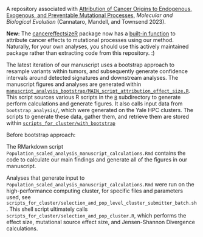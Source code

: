 A repository associated with [Attribution of Cancer Origins to Endogenous, Exogenous, and Preventable Mutational Processes](https://academic.oup.com/mbe/article/39/5/msac084/6570859), *Molecular and Biological Evolution* (Cannataro, Mandell, and Townsend 2023).

**New:** The [cancereffectsizeR](https://townsend-lab-yale.github.io/cancereffectsizeR/) package now has a [built-in function](https://townsend-lab-yale.github.io/cancereffectsizeR/reference/mutational_signature_effects.html) to attribute cancer effects to mutational processes using our method. Naturally, for your own analyses, you should use this actively maintained package rather than extracting code from this repository. :)



The latest iteration of our manuscript uses a bootstrap approach to resample variants within tumors, and subsequently generate confidence intervals around detected signatures and downstream analyses.  The manuscript figures and analyses are generated within [`manuscript_analysis_bootstrap/MAIN_script_attribution_effect_size.R`](https://github.com/Townsend-Lab-Yale/cancer_causes_and_effects/blob/master/manuscript_analysis_bootstrap/MAIN_script_attribution_effect_size.R). This script sources various R scripts in the [`R`](https://github.com/Townsend-Lab-Yale/cancer_causes_and_effects/tree/master/manuscript_analysis_bootstrap/R) subdirectory to generate perform calculations and generate figures. It also calls input data from `bootstrap_analysis/`, which were generated on the Yale HPC clusters. The scripts to generate these data, gather them, and retrieve them are stored within [`scripts_for_cluster/with_bootstrap`](https://github.com/Townsend-Lab-Yale/cancer_causes_and_effects/tree/master/scripts_for_cluster/with_bootstrap) 

Before bootstrap approach: 

The RMarkdown script `Population_scaled_analysis_manuscript_calculations.Rmd` contains the code to calculate our main findings and generate all of the figures in our manuscript. 

Analyses that generate input to `Population_scaled_analysis_manuscript_calculations.Rmd` were run on the high-performance computing cluster, for specific files and parameters used, see `scripts_for_cluster/selection_and_pop_level_cluster_submitter_batch.sh`. This shell script ultimately calls `scripts_for_cluster/selection_and_pop_cluster.R`, which performs the effect size, mutational source effect size, and Jensen-Shannon Divergence calculations. 










